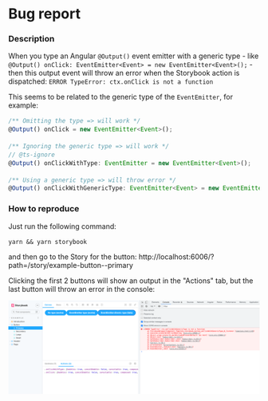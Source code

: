 # Bug report

### Description
When you type an Angular `@Output()` event emitter with a generic type - like `@Output() onClick: EventEmitter<Event> = new EventEmitter<Event>();` - then this output event will throw an error when the Storybook action is dispatched: `ERROR TypeError: ctx.onClick is not a function`

This seems to be related to the generic type of the `EventEmitter`, for example:

```ts
/** Omitting the type => will work */
@Output() onClick = new EventEmitter<Event>();

/** Ignoring the generic type => will work */
// @ts-ignore
@Output() onClickWithType: EventEmitter = new EventEmitter<Event>();

/** Using a generic type => will throw error */
@Output() onClickWithGenericType: EventEmitter<Event> = new EventEmitter<Event>();
```

### How to reproduce
Just run the following command:

```shell
yarn && yarn storybook
```

and then go to the Story for the button: http://localhost:6006/?path=/story/example-button--primary

Clicking the first 2 buttons will show an output in the "Actions" tab, but the last button will throw an error in the console:

![Error](error-screenshot.png)
